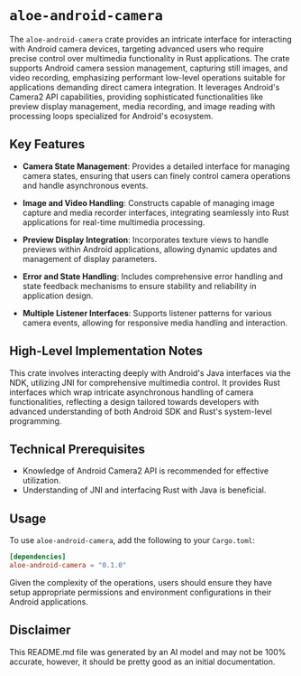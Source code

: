 # `aloe-android-camera`

The `aloe-android-camera` crate provides an intricate interface for interacting with Android camera devices, targeting advanced users who require precise control over multimedia functionality in Rust applications. The crate supports Android camera session management, capturing still images, and video recording, emphasizing performant low-level operations suitable for applications demanding direct camera integration. It leverages Android's Camera2 API capabilities, providing sophisticated functionalities like preview display management, media recording, and image reading with processing loops specialized for Android's ecosystem.

## Key Features

- **Camera State Management**: Provides a detailed interface for managing camera states, ensuring that users can finely control camera operations and handle asynchronous events.

- **Image and Video Handling**: Constructs capable of managing image capture and media recorder interfaces, integrating seamlessly into Rust applications for real-time multimedia processing.

- **Preview Display Integration**: Incorporates texture views to handle previews within Android applications, allowing dynamic updates and management of display parameters.

- **Error and State Handling**: Includes comprehensive error handling and state feedback mechanisms to ensure stability and reliability in application design.

- **Multiple Listener Interfaces**: Supports listener patterns for various camera events, allowing for responsive media handling and interaction.

## High-Level Implementation Notes

This crate involves interacting deeply with Android's Java interfaces via the NDK, utilizing JNI for comprehensive multimedia control. It provides Rust interfaces which wrap intricate asynchronous handling of camera functionalities, reflecting a design tailored towards developers with advanced understanding of both Android SDK and Rust's system-level programming.

## Technical Prerequisites
- Knowledge of Android Camera2 API is recommended for effective utilization.
- Understanding of JNI and interfacing Rust with Java is beneficial.

## Usage

To use `aloe-android-camera`, add the following to your `Cargo.toml`:

```toml
[dependencies]
aloe-android-camera = "0.1.0"
```

Given the complexity of the operations, users should ensure they have setup appropriate permissions and environment configurations in their Android applications.

## Disclaimer
This README.md file was generated by an AI model and may not be 100% accurate, however, it should be pretty good as an initial documentation.
